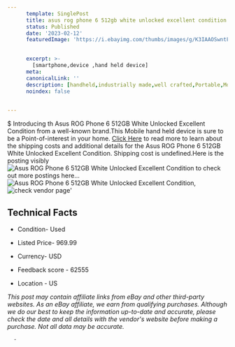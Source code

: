 ```yaml
---
      template: SinglePost
      title: asus rog phone 6 512gb white unlocked excellent condition
      status: Published
      date: '2023-02-12'
      featuredImage: 'https://i.ebayimg.com/thumbs/images/g/K3IAAOSwntFj4sWn/s-l225.jpg'
       

      excerpt: >-
        [smartphone,device ,hand held device]
      meta:
      canonicalLink: ''
      description: [handheld,industrially made,well crafted,Portable,Mobile,Compact,Convenient,Lightweight,Maneuverable,Man-portable,Miniature,Carriable,Hand-held,Light,Holdable,Transportable,Mobile device,Pocket-sized,On-the-go,Wireless,Cordless,Compact size,Convenient size, smartphone,device ,hand held device]
      noindex: false
      

---
```

$
      Introducing th Asus ROG Phone 6 512GB White Unlocked Excellent Condition from a well-known brand.This Mobile hand held device is sure to be a Point-of-interest in your home. [Click Here](https://www.ebay.com/itm/285138114246?hash=item42638e56c6%3Ag%3AK3IAAOSwntFj4sWn&mkevt=1&mkcid=1&mkrid=711-53200-19255-0&campid=%253CePNCampaignId%253E&customid=%253CreferenceId%253E&toolid=10049) to read more to learn about the shipping costs and additional details for the Asus ROG Phone 6 512GB White Unlocked Excellent Condition. Shipping cost is undefined.Here is the posting visibly ![Asus ROG Phone 6 512GB White Unlocked Excellent Condition](https://i.ebayimg.com/thumbs/images/g/K3IAAOSwntFj4sWn/s-l225.jpg) to check out more postings here... ![Asus ROG Phone 6 512GB White Unlocked Excellent Condition](https://i.ebayimg.com/images/g/K3IAAOSwntFj4sWn/s-l1600.jpg), ![check vendor page](https://origin-galleryplus.ebayimg.com/ws/web/285138114246_2_0_1/225x225.jpg,https://origin-galleryplus.ebayimg.com/ws/web/285138114246_3_0_1/225x225.jpg,https://origin-galleryplus.ebayimg.com/ws/web/285138114246_4_0_1/225x225.jpg,https://origin-galleryplus.ebayimg.com/ws/web/285138114246_5_0_1/225x225.jpg,https://origin-galleryplus.ebayimg.com/ws/web/285138114246_6_0_1/225x225.jpg,https://origin-galleryplus.ebayimg.com/ws/web/285138114246_7_0_1/225x225.jpg)'

      

 ## Technical Facts 



     
      

 - Condition- Used 


      

 - Listed Price- 969.99 


      

 - Currency- USD 


      

 - Feedback score - 62555 


      

 - Location - US 


      
      

 *_This post may contain affiliate links from eBay and other third-party websites. As an eBay affiliate, we earn from qualifying purchases. Although we do our best to keep the information up-to-date and accurate, please check the date and all details with the vendor's website before making a purchase. Not all data may be accurate._*




      -
